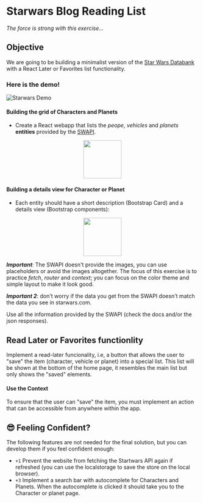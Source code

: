 # Starwars Blog Reading List

_The force is strong with this exercise..._

## Objective

We are going to be building a minimalist version of the [Star Wars Databank](https://www.starwars.com/databank) with a React Later or Favorites list functionality.

### Here is the demo!

![Starwars Demo](https://github.com/breatheco-de/exercise-starwars-blog-reading-list/blob/master/preview.gif?raw=true)

#### Building the grid of Characters and Planets

- Create a React webapp that lists the _peope_, _vehicles_ and _planets_ **entities** provided by the [SWAPI](https://swapi.dev/documentation).

<p align="center">
   <img height="100" src="https://raw.githubusercontent.com/nachovz/projects/master/p/javascript/semi-senior/startwars-blog-reading-list/sw_data.png" />
</p>

#### Building a details view for Character or Planet

- Each entity should have a short description (Bootstrap Card) and a details view (Bootstrap components):

<p align="center">
   <img height="100" src="https://raw.githubusercontent.com/nachovz/projects/master/p/javascript/semi-senior/startwars-blog-reading-list/sw_data_details.png" />
</p>

***Important***: The SWAPI doesn't provide the images, you can use placeholders or avoid the images altogether. The focus of this exercise is to practice *fetch*, *router* and *context*; you can focus on the color theme and simple layout to make it look good.

***Important 2***: don't worry if the data you get from the SWAPI doesn't match the data you see in starwars.com.

Use all the information provided by the SWAPI (check the docs and/or the json responses).

## Read Later or Favorites functionlity

Implement a read-later funcionality, i.e, a button that allows the user to "save" the item (character, vehicle or planet) into a special list. This list will be shown at the bottom of the home page, it resembles the main list but only shows the "saved" elements.

#### Use the Context

To ensure that the user can "save" the item, you must implement an action that can be accessible from anywhere within the app.

## 😎 Feeling Confident?

The following features are not needed for the final solution, but you can develop them if you feel confident enough:

- `+1` Prevent the website from fetching the Startwars API again if refreshed (you can use the localstorage to save the store on the local browser).
- `+3` Implement a search bar with autocomplete for Characters and Planets. When the autocomplete is clicked it should take you to the Character or planet page.

